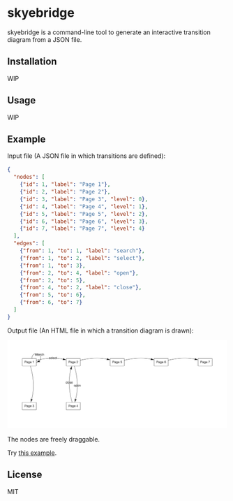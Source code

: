 # skyebridge

skyebridge is a command-line tool to generate an interactive transition diagram from a JSON file.

## Installation

WIP

## Usage

WIP

## Example

Input file (A JSON file in which transitions are defined):

```json
{
  "nodes": [
    {"id": 1, "label": "Page 1"},
    {"id": 2, "label": "Page 2"},
    {"id": 3, "label": "Page 3", "level": 0},
    {"id": 4, "label": "Page 4", "level": 1},
    {"id": 5, "label": "Page 5", "level": 2},
    {"id": 6, "label": "Page 6", "level": 3},
    {"id": 7, "label": "Page 7", "level": 4}
  ],
  "edges": [
    {"from": 1, "to": 1, "label": "search"},
    {"from": 1, "to": 2, "label": "select"},
    {"from": 1, "to": 3},
    {"from": 2, "to": 4, "label": "open"},
    {"from": 2, "to": 5},
    {"from": 4, "to": 2, "label": "close"},
    {"from": 5, "to": 6},
    {"from": 6, "to": 7}
  ]
}
```

Output file (An HTML file in which a transition diagram is drawn):

![Diagram](examples/diagram.png?raw=true)

The nodes are freely draggable.

Try [this example](examples/diagram.html).

## License

MIT
